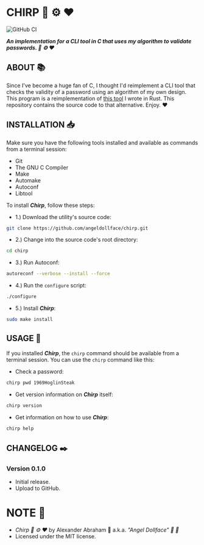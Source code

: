 # CHIRP :ribbon: :gear: :heart:

![GitHub CI](https://github.com/angeldollface/chirp/actions/workflows/main.yml/badge.svg)

***An implementation for a CLI tool in C that uses my algorithm to validate passwords. :ribbon: :gear: :heart:***

## ABOUT :books:

Since I've become a huge fan of C, I thought I'd reimplement a CLI tool that checks the validity of a password using an algorithm of my own design. This program is a reimplementation of [this tool](https://github.com/angeldollface/flek) I wrote in Rust. This repository contains the source code to that alternative. Enjoy. :heart:

## INSTALLATION :inbox_tray:

Make sure you have the following tools installed and available as commands from a terminal session:

- Git
- The GNU C Compiler
- Make
- Automake
- Autoconf
- Libtool

To install ***Chirp***, follow these steps:

- 1.) Download the utility's source code:

```bash
git clone https://github.com/angeldollface/chirp.git
```

- 2.) Change into the source code's root directory:

```bash
cd chirp
```

- 3.) Run Autoconf:

```bash
autoreconf --verbose --install --force
```

- 4.) Run the `configure` script:

```bash
./configure
```

- 5.) Install ***Chirp***:

```bash
sudo make install
```

## USAGE :hammer:

If you installed ***Chirp***, the `chirp` command should be available from a terminal session. You can use the `chirp` command like this:

- Check a password:

```bash
chirp pwd 1969HoglinSteak
```

- Get version information on ***Chirp*** itself:

```bash
chirp version
```

- Get information on how to use ***Chirp***:

```bash
chirp help
```

## CHANGELOG :black_nib:

### Version 0.1.0

- Initial release.
- Upload to GitHub.

# NOTE :scroll:

- *Chirp :ribbon: :gear: :heart:* by Alexander Abraham :black_heart: a.k.a. *"Angel Dollface" :dolls: :ribbon:*
- Licensed under the MIT license.
